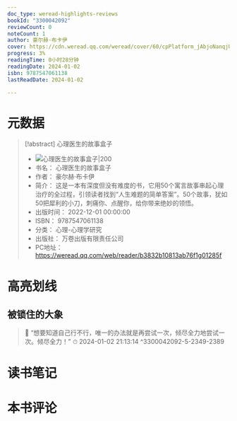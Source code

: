 ```yaml
---
doc_type: weread-highlights-reviews
bookId: "3300042092"
reviewCount: 0
noteCount: 1
author: 豪尔赫·布卡伊
cover: https://cdn.weread.qq.com/weread/cover/60/cpPlatform_jAbjoNanqjUbTWUefe4eJs/t6_cpPlatform_jAbjoNanqjUbTWUefe4eJs.jpg
progress: 3%
readingTime: 0小时28分钟
readingDate: 2024-01-02
isbn: 9787547061138
lastReadDate: 2024-01-02

---
```

# 元数据
> [!abstract] 心理医生的故事盒子
> - ![ 心理医生的故事盒子|200](https://cdn.weread.qq.com/weread/cover/60/cpPlatform_jAbjoNanqjUbTWUefe4eJs/t6_cpPlatform_jAbjoNanqjUbTWUefe4eJs.jpg)
> - 书名： 心理医生的故事盒子
> - 作者： 豪尔赫·布卡伊
> - 简介： 这是一本有深度但没有难度的书，它用50个寓言故事串起心理治疗的全过程，引领读者找到“人生难题的简单答案”。50个故事，犹如50把犀利的小刀，刺痛你、点醒你，给你带来绝妙的领悟。
> - 出版时间： 2022-12-01 00:00:00
> - ISBN： 9787547061138
> - 分类： 心理-心理学研究
> - 出版社： 万卷出版有限责任公司
> - PC地址：https://weread.qq.com/web/reader/b3832b10813ab76f1g01285f

# 高亮划线

## 被锁住的大象

> 📌 “想要知道自己行不行，唯一的办法就是再尝试一次，倾尽全力地尝试一次。倾尽全力！” 
> ⏱ 2024-01-02 21:13:14 ^3300042092-5-2349-2389

# 读书笔记

# 本书评论

